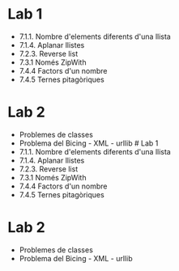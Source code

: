 # Lab 1 
- 7.1.1. Nombre d'elements diferents d'una llista
- 7.1.4. Aplanar llistes
- 7.2.3. Reverse list 
- 7.3.1 Només ZipWith
- 7.4.4 Factors d'un nombre 
- 7.4.5 Ternes pitagòriques

# Lab 2
- Problemes de classes
- Problema del Bicing 
        - XML
        - urllib # Lab 1 
- 7.1.1. Nombre d'elements diferents d'una llista
- 7.1.4. Aplanar llistes
- 7.2.3. Reverse list 
- 7.3.1 Només ZipWith
- 7.4.4 Factors d'un nombre 
- 7.4.5 Ternes pitagòriques

# Lab 2
- Problemes de classes
- Problema del Bicing 
        - XML
        - urllib 
